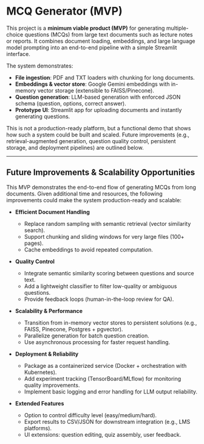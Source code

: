 # MCQ Generator (MVP)

This project is a **minimum viable product (MVP)** for generating multiple-choice questions (MCQs) from large text documents such as lecture notes or reports. It combines document loading, embeddings, and large language model prompting into an end-to-end pipeline with a simple Streamlit interface.

The system demonstrates:

* **File ingestion**: PDF and TXT loaders with chunking for long documents.
* **Embeddings & vector store**: Google Gemini embeddings with in-memory vector storage (extensible to FAISS/Pinecone).
* **Question generation**: LLM-based generation with enforced JSON schema (question, options, correct answer).
* **Prototype UI**: Streamlit app for uploading documents and instantly generating questions.

This is not a production-ready platform, but a functional demo that shows how such a system could be built and scaled. Future improvements (e.g., retrieval-augmented generation, question quality control, persistent storage, and deployment pipelines) are outlined below.

---
## Future Improvements & Scalability Opportunities

This MVP demonstrates the end-to-end flow of generating MCQs from long documents. Given additional time and resources, the following improvements could make the system production-ready and scalable:

* **Efficient Document Handling**

  * Replace random sampling with semantic retrieval (vector similarity search).
  * Support chunking and sliding windows for very large files (100+ pages).
  * Cache embeddings to avoid repeated computation.

* **Quality Control**

  * Integrate semantic similarity scoring between questions and source text.
  * Add a lightweight classifier to filter low-quality or ambiguous questions.
  * Provide feedback loops (human-in-the-loop review for QA).

* **Scalability & Performance**

  * Transition from in-memory vector stores to persistent solutions (e.g., FAISS, Pinecone, Postgres + pgvector).
  * Parallelize generation for batch question creation.
  * Use asynchronous processing for faster request handling.

* **Deployment & Reliability**

  * Package as a containerized service (Docker + orchestration with Kubernetes).
  * Add experiment tracking (TensorBoard/MLflow) for monitoring quality improvements.
  * Implement basic logging and error handling for LLM output reliability.

* **Extended Features**

  * Option to control difficulty level (easy/medium/hard).
  * Export results to CSV/JSON for downstream integration (e.g., LMS platforms).
  * UI extensions: question editing, quiz assembly, user feedback.